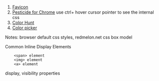 
1. [Favicon](www.favicon.cc)
2. [Pesticide for Chrome](https://chrome.google.com/webstore/detail/pesticide-for-chrome/bakpbgckdnepkmkeaiomhmfcnejndkbi) use ctrl+ hover cursor pointer to see the internal css
3. [Color Hunt](https://colorhunt.co/palette/14832)
4. [Color picker](https://imagecolorpicker.com/en)

Notes: browser default css styles, redmelon.net css box model

Common Inline Display Elements
```
    <span> element
    <img> element
    <a> element
```

display, visibility properties